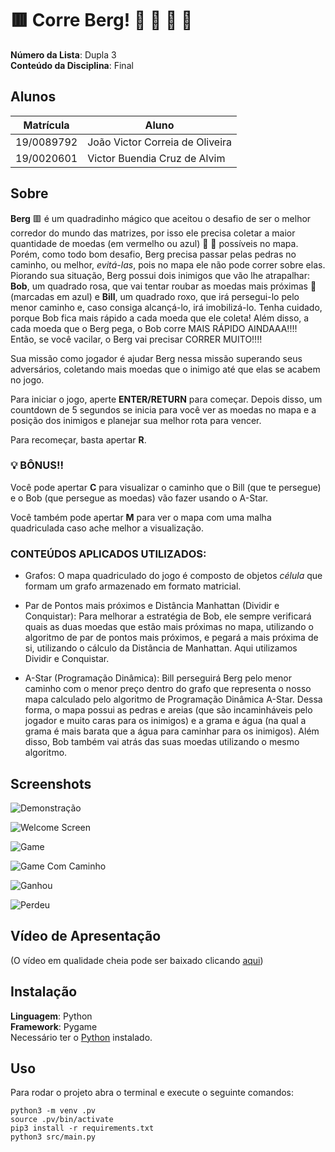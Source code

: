 # :red_square: Corre Berg! :large_blue_circle: :large_blue_circle:     :red_circle:          :red_circle:

**Número da Lista**: Dupla 3<br>
**Conteúdo da Disciplina**: Final<br>

## Alunos 
|Matrícula | Aluno |
| -- | -- |
| 19/0089792  |  João Victor Correia de Oliveira |
| 19/0020601  |  Victor Buendia Cruz de Alvim |

## Sobre 
**Berg** :red_square: é um quadradinho mágico que aceitou o desafio de ser o melhor corredor do mundo das matrizes, por isso ele precisa coletar a maior quantidade de moedas (em vermelho ou azul) :red_circle: :large_blue_circle: possíveis no mapa. Porém, como todo bom desafio, Berg precisa passar pelas pedras no caminho, ou melhor, *evitá-las*, pois no mapa ele não pode correr sobre elas. Piorando sua situação, Berg possui dois inimigos que vão lhe atrapalhar: **Bob**, um quadrado rosa, que vai tentar roubar as moedas mais próximas :large_blue_circle: (marcadas em azul) e **Bill**, um quadrado roxo, que irá persegui-lo pelo menor caminho e, caso consiga alcançá-lo, irá imobilizá-lo. Tenha cuidado, porque Bob fica mais rápido a cada moeda que ele coleta! Além disso, a cada moeda que o Berg pega, o Bob corre MAIS RÁPIDO AINDAAA!!!! Então, se você vacilar, o Berg vai precisar CORRER MUITO!!!!

Sua missão como jogador é ajudar Berg nessa missão superando seus adversários, coletando mais moedas que o inimigo até que elas se acabem no jogo.

Para iniciar o jogo, aperte **ENTER/RETURN** para começar. Depois disso, um countdown de 5 segundos se inicia para você ver as moedas no mapa e a posição dos inimigos e planejar sua melhor rota para vencer.

Para recomeçar, basta apertar **R**.

### :bulb: BÔNUS!!
Você pode apertar **C** para visualizar o caminho que o Bill (que te persegue) e o Bob (que persegue as moedas) vão fazer usando o A-Star.

Você também pode apertar **M** para ver o mapa com uma malha quadriculada caso ache melhor a visualização.

### CONTEÚDOS APLICADOS UTILIZADOS:

* Grafos: O mapa quadriculado do jogo é composto de objetos *célula* que formam um grafo armazenado em formato matricial.
  
* Par de Pontos mais próximos e Distância Manhattan (Dividir e Conquistar): Para melhorar a estratégia de Bob, ele sempre verificará quais as duas moedas que estão mais próximas no mapa, utilizando o algoritmo de par de pontos mais próximos, e pegará a mais próxima de si, utilizando o cálculo da Distância de Manhattan. Aqui utilizamos Dividir e Conquistar.

* A-Star (Programação Dinâmica): Bill perseguirá Berg pelo menor caminho com o menor preço dentro do grafo que representa o nosso mapa calculado pelo algoritmo de Programação Dinâmica A-Star. Dessa forma, o mapa possui as pedras e areias (que são incaminháveis pelo jogador e muito caras para os inimigos) e a grama e água (na qual a grama é mais barata que a água para caminhar para os inimigos). Além disso, Bob também vai atrás das suas moedas utilizando o mesmo algoritmo.


## Screenshots

![Demonstração](src/images/demonstracao.gif)

![Welcome Screen](src/images/welcomescreen.png)

![Game](src/images/game.png)

![Game Com Caminho](src/images/gamecomcaminho.png)

![Ganhou](src/images/ganhou.png)

![Perdeu](src/images/perdeu.png)

## Vídeo de Apresentação

(O vídeo em qualidade cheia pode ser baixado clicando [aqui](https://github.com/projeto-de-algoritmos/Final_CorreBerg/raw/master/apresentacao.mp4))


## Instalação 
**Linguagem**: Python<br>
**Framework**: Pygame <br>
Necessário ter o [Python](https://www.python.org/downloads/) instalado.

## Uso 
Para rodar o projeto abra o terminal e execute o seguinte comandos:

```
python3 -m venv .pv
source .pv/bin/activate
pip3 install -r requirements.txt
python3 src/main.py
```
